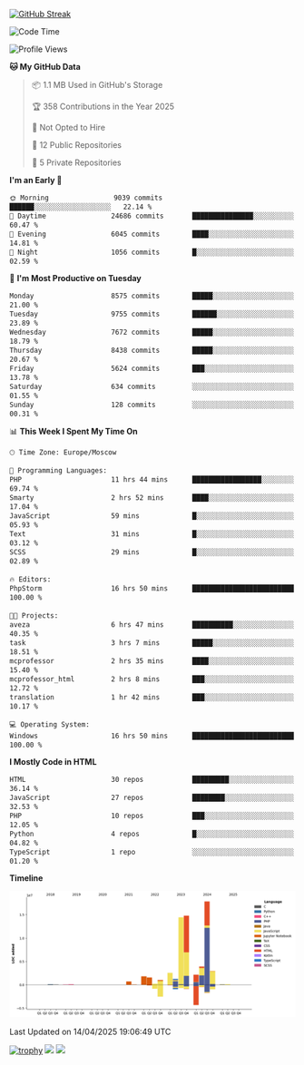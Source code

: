 [![GitHub Streak](https://github-readme-streak-stats.herokuapp.com/?user=yogik10)](https://git.io/streak-stats)
<!--START_SECTION:waka-->
![Code Time](http://img.shields.io/badge/Code%20Time-1%2C263%20hrs%204%20mins-blue)

![Profile Views](http://img.shields.io/badge/Profile%20Views-0-blue)

**🐱 My GitHub Data** 

> 📦 1.1 MB Used in GitHub's Storage 
 > 
> 🏆 358 Contributions in the Year 2025
 > 
> 🚫 Not Opted to Hire
 > 
> 📜 12 Public Repositories 
 > 
> 🔑 5 Private Repositories 
 > 
**I'm an Early 🐤** 

```text
🌞 Morning                9039 commits        ██████░░░░░░░░░░░░░░░░░░░   22.14 % 
🌆 Daytime                24686 commits       ███████████████░░░░░░░░░░   60.47 % 
🌃 Evening                6045 commits        ████░░░░░░░░░░░░░░░░░░░░░   14.81 % 
🌙 Night                  1056 commits        █░░░░░░░░░░░░░░░░░░░░░░░░   02.59 % 
```
📅 **I'm Most Productive on Tuesday** 

```text
Monday                   8575 commits        █████░░░░░░░░░░░░░░░░░░░░   21.00 % 
Tuesday                  9755 commits        ██████░░░░░░░░░░░░░░░░░░░   23.89 % 
Wednesday                7672 commits        █████░░░░░░░░░░░░░░░░░░░░   18.79 % 
Thursday                 8438 commits        █████░░░░░░░░░░░░░░░░░░░░   20.67 % 
Friday                   5624 commits        ███░░░░░░░░░░░░░░░░░░░░░░   13.78 % 
Saturday                 634 commits         ░░░░░░░░░░░░░░░░░░░░░░░░░   01.55 % 
Sunday                   128 commits         ░░░░░░░░░░░░░░░░░░░░░░░░░   00.31 % 
```


📊 **This Week I Spent My Time On** 

```text
🕑︎ Time Zone: Europe/Moscow

💬 Programming Languages: 
PHP                      11 hrs 44 mins      █████████████████░░░░░░░░   69.74 % 
Smarty                   2 hrs 52 mins       ████░░░░░░░░░░░░░░░░░░░░░   17.04 % 
JavaScript               59 mins             █░░░░░░░░░░░░░░░░░░░░░░░░   05.93 % 
Text                     31 mins             █░░░░░░░░░░░░░░░░░░░░░░░░   03.12 % 
SCSS                     29 mins             █░░░░░░░░░░░░░░░░░░░░░░░░   02.89 % 

🔥 Editors: 
PhpStorm                 16 hrs 50 mins      █████████████████████████   100.00 % 

🐱‍💻 Projects: 
aveza                    6 hrs 47 mins       ██████████░░░░░░░░░░░░░░░   40.35 % 
task                     3 hrs 7 mins        █████░░░░░░░░░░░░░░░░░░░░   18.51 % 
mcprofessor              2 hrs 35 mins       ████░░░░░░░░░░░░░░░░░░░░░   15.40 % 
mcprofessor_html         2 hrs 8 mins        ███░░░░░░░░░░░░░░░░░░░░░░   12.72 % 
translation              1 hr 42 mins        ███░░░░░░░░░░░░░░░░░░░░░░   10.17 % 

💻 Operating System: 
Windows                  16 hrs 50 mins      █████████████████████████   100.00 % 
```

**I Mostly Code in HTML** 

```text
HTML                     30 repos            █████████░░░░░░░░░░░░░░░░   36.14 % 
JavaScript               27 repos            ████████░░░░░░░░░░░░░░░░░   32.53 % 
PHP                      10 repos            ███░░░░░░░░░░░░░░░░░░░░░░   12.05 % 
Python                   4 repos             █░░░░░░░░░░░░░░░░░░░░░░░░   04.82 % 
TypeScript               1 repo              ░░░░░░░░░░░░░░░░░░░░░░░░░   01.20 % 
```



**Timeline**

![Lines of Code chart](https://raw.githubusercontent.com/Yogik10/Yogik10/main/assets/bar_graph.png)


 Last Updated on 14/04/2025 19:06:49 UTC
<!--END_SECTION:waka-->
[![trophy](https://github-profile-trophy.vercel.app/?username=yogik10)](https://github.com/ryo-ma/github-profile-trophy)
![](https://github-profile-summary-cards.vercel.app/api/cards/profile-details?username=yogik10&theme=solarized_dark)
![](https://github-profile-summary-cards.vercel.app/api/cards/most-commit-language?username=yogik10&theme=solarized_dark)


